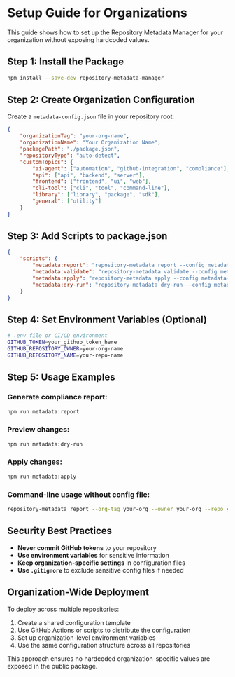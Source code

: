 # Setup Guide for Organizations

This guide shows how to set up the Repository Metadata Manager for your organization without exposing hardcoded values.

## Step 1: Install the Package

```bash
npm install --save-dev repository-metadata-manager
```

## Step 2: Create Organization Configuration

Create a `metadata-config.json` file in your repository root:

```json
{
    "organizationTag": "your-org-name",
    "organizationName": "Your Organization Name",
    "packagePath": "./package.json",
    "repositoryType": "auto-detect",
    "customTopics": {
        "ai-agent": ["automation", "github-integration", "compliance"],
        "api": ["api", "backend", "server"],
        "frontend": ["frontend", "ui", "web"],
        "cli-tool": ["cli", "tool", "command-line"],
        "library": ["library", "package", "sdk"],
        "general": ["utility"]
    }
}
```

## Step 3: Add Scripts to package.json

```json
{
    "scripts": {
        "metadata:report": "repository-metadata report --config metadata-config.json",
        "metadata:validate": "repository-metadata validate --config metadata-config.json",
        "metadata:apply": "repository-metadata apply --config metadata-config.json",
        "metadata:dry-run": "repository-metadata dry-run --config metadata-config.json"
    }
}
```

## Step 4: Set Environment Variables (Optional)

```bash
# .env file or CI/CD environment
GITHUB_TOKEN=your_github_token_here
GITHUB_REPOSITORY_OWNER=your-org-name
GITHUB_REPOSITORY_NAME=your-repo-name
```

## Step 5: Usage Examples

### Generate compliance report:

```bash
npm run metadata:report
```

### Preview changes:

```bash
npm run metadata:dry-run
```

### Apply changes:

```bash
npm run metadata:apply
```

### Command-line usage without config file:

```bash
repository-metadata report --org-tag your-org --owner your-org --repo your-repo
```

## Security Best Practices

- **Never commit GitHub tokens** to your repository
- **Use environment variables** for sensitive information
- **Keep organization-specific settings** in configuration files
- **Use `.gitignore`** to exclude sensitive config files if needed

## Organization-Wide Deployment

To deploy across multiple repositories:

1. Create a shared configuration template
2. Use GitHub Actions or scripts to distribute the configuration
3. Set up organization-level environment variables
4. Use the same configuration structure across all repositories

This approach ensures no hardcoded organization-specific values are exposed in the public package.
